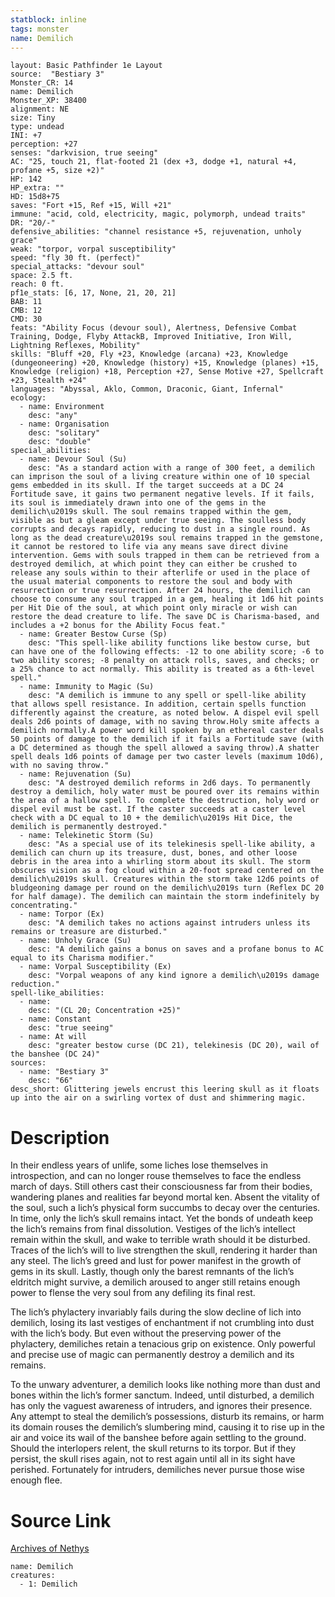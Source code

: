 ```yaml
---
statblock: inline
tags: monster
name: Demilich
---
```

```statblock
layout: Basic Pathfinder 1e Layout
source:  "Bestiary 3"
Monster_CR: 14
name: Demilich
Monster_XP: 38400
alignment: NE
size: Tiny
type: undead
INI: +7
perception: +27
senses: "darkvision, true seeing"
AC: "25, touch 21, flat-footed 21 (dex +3, dodge +1, natural +4, profane +5, size +2)"
HP: 142
HP_extra: ""
HD: 15d8+75
saves: "Fort +15, Ref +15, Will +21"
immune: "acid, cold, electricity, magic, polymorph, undead traits"
DR: "20/-"
defensive_abilities: "channel resistance +5, rejuvenation, unholy grace"
weak: "torpor, vorpal susceptibility"
speed: "fly 30 ft. (perfect)"
special_attacks: "devour soul"
space: 2.5 ft.
reach: 0 ft.
pf1e_stats: [6, 17, None, 21, 20, 21]
BAB: 11
CMB: 12
CMD: 30
feats: "Ability Focus (devour soul), Alertness, Defensive Combat Training, Dodge, Flyby AttackB, Improved Initiative, Iron Will, Lightning Reflexes, Mobility"
skills: "Bluff +20, Fly +23, Knowledge (arcana) +23, Knowledge (dungeoneering) +20, Knowledge (history) +15, Knowledge (planes) +15, Knowledge (religion) +18, Perception +27, Sense Motive +27, Spellcraft +23, Stealth +24"
languages: "Abyssal, Aklo, Common, Draconic, Giant, Infernal"
ecology:
  - name: Environment
    desc: "any"
  - name: Organisation
    desc: "solitary"
    desc: "double"
special_abilities:
  - name: Devour Soul (Su)
    desc: "As a standard action with a range of 300 feet, a demilich can imprison the soul of a living creature within one of 10 special gems embedded in its skull. If the target succeeds at a DC 24 Fortitude save, it gains two permanent negative levels. If it fails, its soul is immediately drawn into one of the gems in the demilich\u2019s skull. The soul remains trapped within the gem, visible as but a gleam except under true seeing. The soulless body corrupts and decays rapidly, reducing to dust in a single round. As long as the dead creature\u2019s soul remains trapped in the gemstone, it cannot be restored to life via any means save direct divine intervention. Gems with souls trapped in them can be retrieved from a destroyed demilich, at which point they can either be crushed to release any souls within to their afterlife or used in the place of the usual material components to restore the soul and body with resurrection or true resurrection. After 24 hours, the demilich can choose to consume any soul trapped in a gem, healing it 1d6 hit points per Hit Die of the soul, at which point only miracle or wish can restore the dead creature to life. The save DC is Charisma-based, and includes a +2 bonus for the Ability Focus feat."
  - name: Greater Bestow Curse (Sp)
    desc: "This spell-like ability functions like bestow curse, but can have one of the following effects: -12 to one ability score; -6 to two ability scores; -8 penalty on attack rolls, saves, and checks; or a 25% chance to act normally. This ability is treated as a 6th-level spell."
  - name: Immunity to Magic (Su)
    desc: "A demilich is immune to any spell or spell-like ability that allows spell resistance. In addition, certain spells function differently against the creature, as noted below. A dispel evil spell deals 2d6 points of damage, with no saving throw.Holy smite affects a demilich normally.A power word kill spoken by an ethereal caster deals 50 points of damage to the demilich if it fails a Fortitude save (with a DC determined as though the spell allowed a saving throw).A shatter spell deals 1d6 points of damage per two caster levels (maximum 10d6), with no saving throw."
  - name: Rejuvenation (Su)
    desc: "A destroyed demilich reforms in 2d6 days. To permanently destroy a demilich, holy water must be poured over its remains within the area of a hallow spell. To complete the destruction, holy word or dispel evil must be cast. If the caster succeeds at a caster level check with a DC equal to 10 + the demilich\u2019s Hit Dice, the demilich is permanently destroyed."
  - name: Telekinetic Storm (Su)
    desc: "As a special use of its telekinesis spell-like ability, a demilich can churn up its treasure, dust, bones, and other loose debris in the area into a whirling storm about its skull. The storm obscures vision as a fog cloud within a 20-foot spread centered on the demilich\u2019s skull. Creatures within the storm take 12d6 points of bludgeoning damage per round on the demilich\u2019s turn (Reflex DC 20 for half damage). The demilich can maintain the storm indefinitely by concentrating."
  - name: Torpor (Ex)
    desc: "A demilich takes no actions against intruders unless its remains or treasure are disturbed."
  - name: Unholy Grace (Su)
    desc: "A demilich gains a bonus on saves and a profane bonus to AC equal to its Charisma modifier."
  - name: Vorpal Susceptibility (Ex)
    desc: "Vorpal weapons of any kind ignore a demilich\u2019s damage reduction."
spell-like_abilities:
  - name:
    desc: "(CL 20; Concentration +25)"
  - name: Constant
    desc: "true seeing"
  - name: At will
    desc: "greater bestow curse (DC 21), telekinesis (DC 20), wail of the banshee (DC 24)"
sources:
  - name: "Bestiary 3"
    desc: "66"
desc_short: Glittering jewels encrust this leering skull as it floats up into the air on a swirling vortex of dust and shimmering magic.
```
# Description
In their endless years of unlife, some liches lose themselves in introspection, and can no longer rouse themselves to face the endless march of days. Still others cast their consciousness far from their bodies, wandering planes and realities far beyond mortal ken. Absent the vitality of the soul, such a lich’s physical form succumbs to decay over the centuries. In time, only the lich’s skull remains intact. Yet the bonds of undeath keep the lich’s remains from final dissolution. Vestiges of the lich’s intellect remain within the skull, and wake to terrible wrath should it be disturbed. Traces of the lich’s will to live strengthen the skull, rendering it harder than any steel. The lich’s greed and lust for power manifest in the growth of gems in its skull. Lastly, though only the barest remnants of the lich’s eldritch might survive, a demilich aroused to anger still retains enough power to flense the very soul from any defiling its final rest.

The lich’s phylactery invariably fails during the slow decline of lich into demilich, losing its last vestiges of enchantment if not crumbling into dust with the lich’s body. But even without the preserving power of the phylactery, demiliches retain a tenacious grip on existence. Only powerful and precise use of magic can permanently destroy a demilich and its remains.

To the unwary adventurer, a demilich looks like nothing more than dust and bones within the lich’s former sanctum. Indeed, until disturbed, a demilich has only the vaguest awareness of intruders, and ignores their presence. Any attempt to steal the demilich’s possessions, disturb its remains, or harm its domain rouses the demilich’s slumbering mind, causing it to rise up in the air and voice its wail of the banshee before again settling to the ground. Should the interlopers relent, the skull returns to its torpor. But if they persist, the skull rises again, not to rest again until all in its sight have perished. Fortunately for intruders, demiliches never pursue those wise enough flee.
# Source Link
[Archives of Nethys](https://aonprd.com/MonsterDisplay.aspx?ItemName=Demilich)
```encounter-table
name: Demilich
creatures:
  - 1: Demilich
```

